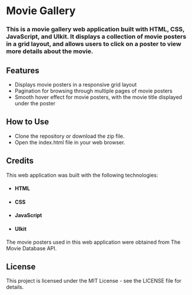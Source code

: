# Movie Gallery
### This is a movie gallery web application built with HTML, CSS, JavaScript, and UIkit. It displays a collection of movie posters in a grid layout, and allows users to click on a poster to view more details about the movie.

## Features
* Displays movie posters in a responsive grid layout
* Pagination for browsing through multiple pages of movie posters
* Smooth hover effect for movie posters, with the movie title displayed under the poster

## How to Use
* Clone the repository or download the zip file.
* Open the index.html file in your web browser.

## Credits
This web application was built with the following technologies:
* #### HTML
* #### CSS
* #### JavaScript
* #### UIkit
The movie posters used in this web application were obtained from The Movie Database API.

## License
This project is licensed under the MIT License - see the LICENSE file for details.